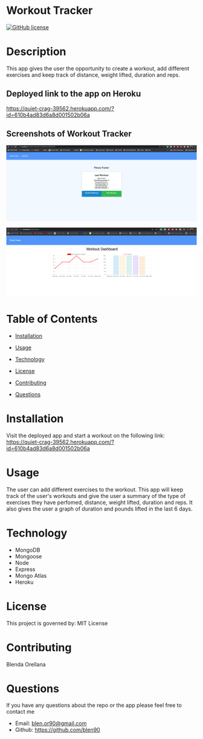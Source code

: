 # Workout Tracker 

[![GitHub license](https://img.shields.io/badge/license-MIT-blue.svg)](https://github.com/blen90/workout-tracker/)

# Description

This app gives the user the opportunity to create a workout, add different exercises and keep track of distance, weight lifted, duration and reps.


## Deployed link to the app on Heroku

https://quiet-crag-39562.herokuapp.com/?id=610b4ad83d6a8d001502b06a

## Screenshots of Workout Tracker

![Workout Tracker](workout-tracker-screenshot.jpg)


![Workout Tracker](workout-tracker-screenshot1.jpg)


# Table of Contents

* [Installation](#installation)
    
* [Usage](#usage)

* [Technology](#technology)

* [License](#license)

* [Contributing](#contributing)

* [Questions](#questions)

# Installation

Visit the deployed app and start a workout on the following link: https://quiet-crag-39562.herokuapp.com/?id=610b4ad83d6a8d001502b06a

# Usage

The user can add different exercises to the workout. This app will keep track of the user's workouts and give the user a summary of the type of exercises they have perfomed, distance, weight lifted, duration and reps. It also gives the user a graph of duration and pounds lifted in the last 6 days.

# Technology

* MongoDB
* Mongoose
* Node
* Express
* Mongo Atlas
* Heroku


# License 

This project is governed by: MIT License

# Contributing

Blenda Orellana

# Questions

If you have any questions about the repo or the app please feel free to contact me
 * Email: blen.or90@gmail.com
 * Github: https://github.com/blen90
